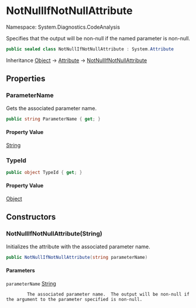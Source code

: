 # NotNullIfNotNullAttribute

Namespace: System.Diagnostics.CodeAnalysis

Specifies that the output will be non-null if the named parameter is non-null.

```csharp
public sealed class NotNullIfNotNullAttribute : System.Attribute
```

Inheritance [Object](https://docs.microsoft.com/en-us/dotnet/api/system.object) → [Attribute](https://docs.microsoft.com/en-us/dotnet/api/system.attribute) → [NotNullIfNotNullAttribute](./system.diagnostics.codeanalysis.notnullifnotnullattribute.md)

## Properties

### **ParameterName**

Gets the associated parameter name.

```csharp
public string ParameterName { get; }
```

#### Property Value

[String](https://docs.microsoft.com/en-us/dotnet/api/system.string)<br>

### **TypeId**

```csharp
public object TypeId { get; }
```

#### Property Value

[Object](https://docs.microsoft.com/en-us/dotnet/api/system.object)<br>

## Constructors

### **NotNullIfNotNullAttribute(String)**

Initializes the attribute with the associated parameter name.

```csharp
public NotNullIfNotNullAttribute(string parameterName)
```

#### Parameters

`parameterName` [String](https://docs.microsoft.com/en-us/dotnet/api/system.string)<br>

            The associated parameter name.  The output will be non-null if the argument to the parameter specified is non-null.
